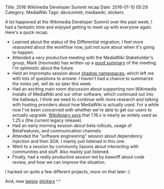 Title: 2016 Wikimedia Developer Summit recap
Date: 2016-01-10 05:29
Category: MediaWiki
Tags: devsummit, mediawiki, stickers

A lot happened at the Wikimedia Developer Summit over the past week, I had a fantastic time and enjoyed getting to meet up with everyone again. Here's a quick recap:

* Learned about the status of the Differential migration, I feel more reassured about the workflow now, just not sure about when it's going to happen.
* Attended a very productive meeting with the MediaWiki Stakeholder's group, Mark (hexmode) has written up a [good summary](http://mwstake.org/mwstake/wiki/Blog_Post:37) of the meeting. I'm optimistic about the future.
* Held an impromptu session about [shadow namespaces](https://www.mediawiki.org/wiki/Requests_for_comment/Shadow_namespaces), which left me with lots of questions to answer. I haven't had a chance to summarize the notes yet, will do so later this week.
* Had an exciting main room discussion about supporting non-Wikimedia installs of MediaWiki and our other software, which continued out into the hallways. I think we need to continue with more research and talking with hosting providers about how MediaWiki is actually used. For a while now I've been concerned with whether we're able to get our users to actually upgrade. [WikiApiary says](https://wikiapiary.com/wiki/Statistics#MediaWiki_branches_usage) that 1.16.x is nearly as widely used as 1.25.x (the current legacy release).
* Had an early morning session about beta rollouts, usage of BetaFeatures, and communication channels.
* Attended the "software engineering" session about dependency injection and then SOA. I mainly just listened in this one.
* Went to a session by community liasons about interacting with communities and stuff. Also mainly just listened.
* Finally, had a really productive session led by bawolff about code review, and how we can improve the situation.

I hacked on quite a few different projects, more on that later :)

And, new [laptop](/2016/01/04/new-scap-laptop-sticker.html) [stickers](/2016/01/05/you-can-never-have-too-many-wikidata-stickers.html) ^.^
